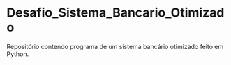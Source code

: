 # Desafio_Sistema_Bancario_Otimizado
Repositório contendo programa de um sistema bancário otimizado feito em Python.
